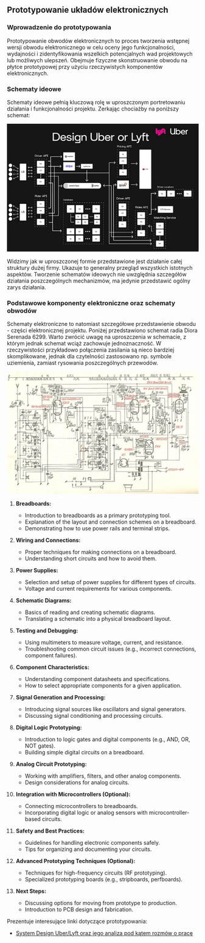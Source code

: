 ## Prototypowanie układów elektronicznych 

### Wprowadzenie do prototypowania 
Prototypowanie obwodów elektronicznych to proces tworzenia wstępnej wersji obwodu elektronicznego w celu oceny jego funkcjonalności, wydajności i zidentyfikowania wszelkich potencjalnych wad projektowych lub możliwych ulepszeń. Obejmuje fizyczne skonstruowanie obwodu na płytce prototypowej przy użyciu rzeczywistych komponentów elektronicznych.

### Schematy ideowe
Schematy ideowe pełnią kluczową rolę w uproszczonym portretowaniu działania i funkcjonalności projektu. Zerkając chociażby na poniższy schemat:

![Schemat architektury UBER / LYFT](2_image1.png?width=200px)

Widzimy jak w uproszczonej formie przedstawione jest działanie całej struktury dużej firmy. Ukazuje to generalny przegląd wszystkich istotnych aspektów.
Tworzenie schematów ideowych nie uwzględnia szczegółów działania poszczególnych mechanizmów, ma jedynie przedstawić ogólny zarys działania.

### Podstawowe komponenty elektroniczne oraz schematy obwodów
Schematy elektroniczne to natomiast szczegółowe przedstawienie obwodu - części elektronicznej projektu. Poniżej przedstawiono schemat radia Diora Serenada 6299. Warto zwrócić uwagę na uproszczenia w schemacie, z którym jednak schemat wciąż zachowuje jednoznaczność. W rzeczywistości przykładowo połączenia zasilania są nieco bardziej skomplikowane, jednak dla czytelności zastosowano np. symbole uziemienia, zamiast rysowania poszczególnych przewodów.

![Schemat elektroniczny radia Diora Serenada 6299](2_image2.png?width=600px)

1. **Breadboards:**
   - Introduction to breadboards as a primary prototyping tool.
   - Explanation of the layout and connection schemes on a breadboard.
   - Demonstrating how to use power rails and terminal strips.

2. **Wiring and Connections:**
   - Proper techniques for making connections on a breadboard.
   - Understanding short circuits and how to avoid them.

3. **Power Supplies:**
   - Selection and setup of power supplies for different types of circuits.
   - Voltage and current requirements for various components.

4. **Schematic Diagrams:**
   - Basics of reading and creating schematic diagrams.
   - Translating a schematic into a physical breadboard layout.

5. **Testing and Debugging:**
   - Using multimeters to measure voltage, current, and resistance.
   - Troubleshooting common circuit issues (e.g., incorrect connections, component failures).

6. **Component Characteristics:**
   - Understanding component datasheets and specifications.
   - How to select appropriate components for a given application.

7. **Signal Generation and Processing:**
   - Introducing signal sources like oscillators and signal generators.
   - Discussing signal conditioning and processing circuits.

8.  **Digital Logic Prototyping:**
    - Introduction to logic gates and digital components (e.g., AND, OR, NOT gates).
    - Building simple digital circuits on a breadboard.

9.  **Analog Circuit Prototyping:**
    - Working with amplifiers, filters, and other analog components.
    - Design considerations for analog circuits.

10. **Integration with Microcontrollers (Optional):**
    - Connecting microcontrollers to breadboards.
    - Incorporating digital logic or analog sensors with microcontroller-based circuits.

11. **Safety and Best Practices:**
    - Guidelines for handling electronic components safely.
    - Tips for organizing and documenting your circuits.

12. **Advanced Prototyping Techniques (Optional):**
    - Techniques for high-frequency circuits (RF prototyping).
    - Specialized prototyping boards (e.g., stripboards, perfboards).

13. **Next Steps:**
    - Discussing options for moving from prototype to production.
    - Introduction to PCB design and fabrication.

Prezentuje interesujące linki dotyczące prototypowania:
- [System Design Uber/Lyft oraz jego analiza pod kątem rozmów o pracę](https://www.youtube.com/watch?v=R_agd5qZ26Y)